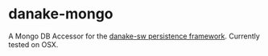 # danake-mongo
A Mongo DB Accessor for the [danake-sw persistence framework](https://github.com/neallester/danake-sw). Currently tested on OSX.

